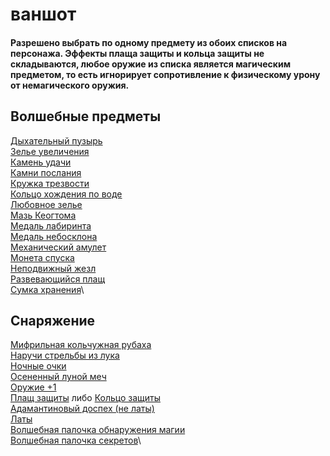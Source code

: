 # ваншот

#### Разрешено выбрать по одному предмету из обоих списков на персонажа. Эффекты плаща защиты и кольца защиты не складываются, любое оружие из списка является магическим предметом, то есть игнорирует сопротивление к физическому урону от немагического оружия.


## Волшебные предметы
[Дыхательный пузырь](https://dnd.su/items/2280-breathing_bubble/)\
[Зелье увеличения](https://dnd.su/items/70-potion_of_growth/)\
[Камень удачи](https://dnd.su/items/82-stone_of_good_luck/)\
[Камни послания](https://dnd.su/items/84-sending_stones/)\
[Кружка трезвости](https://dnd.su/items/405-tankard_of_sobriety/)\
[Кольцо хождения по воде](https://dnd.su/items/113-ring_of_water_walking/)\
[Любовное зелье](https://dnd.su/items/125-philter_of_love/)\
[Мазь Кеогтома](https://dnd.su/items/126-keoghtom_s_ointment/)\
[Медаль лабиринта](https://dnd.su/items/3610-medal_of_the_maze/)\
[Медаль небосклона](https://dnd.su/items/3609-medal_of_the_horizonback/)\
[Механический амулет](https://dnd.su/items/406-clockwork_amulet/)\
[Монета спуска](https://dnd.su/items/2282-coin_of_delving/)\
[Неподвижный жезл](https://dnd.su/items/153-immovable_rod/)\
[Развевающийся плащ](https://dnd.su/items/420-cloak_of_billowing/)\
[Сумка хранения](https://dnd.su/items/227-bag_of_holding/)\

## Снаряжение
[Мифрильная кольчужная рубаха](https://dnd.su/items/2454-vanrak_s_mithral_shirt/)\
[Наручи стрельбы из лука](https://dnd.su/items/152-bracers_of_archery/)\
[Ночные очки](https://dnd.su/items/154-goggles_of_night/)\
[Осененный луной меч](https://dnd.su/items/410-moon_touched_sword/)\
[Оружие +1](https://dnd.su/items/160-weapon_1_2_3/)\
[Плащ защиты](https://dnd.su/items/171-cloak_of_protection/) либо [Кольцо защиты](https://dnd.su/items/94-ring_of_protection/)\
[Адамантиновый доспех (не латы)](https://dnd.su/items/1-adamantine_armor/)\
[Латы](http://dm-stuff.ru/gear-catalog/plate_armor)\
[Волшебная палочка обнаружения магии](https://dnd.su/items/19-wand_of_magic_detection/)\
[Волшебная палочка секретов](https://dnd.su/items/24-wand_of_secrets/)\
